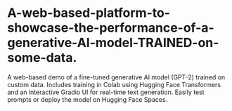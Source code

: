 # A-web-based-platform-to-showcase-the-performance-of-a-generative-AI-model-TRAINED-on-some-data.
A web-based demo of a fine-tuned generative AI model (GPT-2) trained on custom data. Includes training in Colab using Hugging Face Transformers and an interactive Gradio UI for real-time text generation. Easily test prompts or deploy the model on Hugging Face Spaces.
